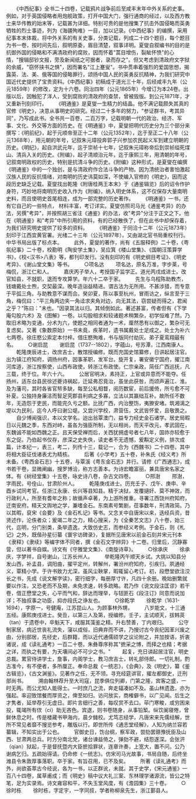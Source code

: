 <!-- { "loadSidebar": true } -->
　　《中西纪事》全书二十四卷，记载鸦片战争前后至咸丰末年中外关系的史事。例如，对于英国侵略者用炮舰政策，打开中国大门，强行通商的经过，以及西方教士来华传教的始末等，记载甚为详细。特别可贵的是他搜集了抗击外国侵略而英勇牺牲的烈士事迹，列为《海疆殉难》一目，加以记录。《中西纪事》的编撰，采用纪事本末体裁，将中外关系的有关史事，分类记载，列成二十四个题目，每个题目为书一卷，按时间先后，叙明原委，眉目清楚，叙事详明。夏燮自叙编书的目的是抗御外国的侵略和不满清政府的腐败，因而怀着"蒿目增伤，裂眦怀愤"的心情，"搜辑邸钞文报，旁及新闻纸之可据者，录而存之"。但又考虑到清政府文字狱的余威，"窃怀挟书之惧"，因而署名"江上蹇叟"。书中贯串着强烈的爱国思想，揭露英、法、美、俄等国的侵略罪行，颂扬中国人民的英勇反抗精神，为我们研究中国近代史提供了宝贵资料。《中西纪事》初稿成于道光三十年，后经咸丰九年（公元1859年）的修改，定为十六卷。同治四年（公元1865年）今增订为本24卷。出版以后，因触犯了洋人，受到腐败的清政府的查禁，曾被毁版。到公元1871年，才又重新刊刻印行。
　　《明通鉴》是夏燮一生精力的结晶。他不满记载颇失其真的官修《明史》，决意从事明史的研究。经过二十多年的努力，"参证群书，考其异同"，乃写成此书。全书共一百卷，二百万字，记载明朝一代的政治、经济、军事、文化、外交等方面的历史。在《明通鉴》中，夏燮把明代历史分为三个部分来撰写：《明前纪》，起于元顺帝至正十二年（公元1352年），迄于至正二十八年（公元1368年），用元朝的年号，记叙朱元璋投奔郭子兴参加农民起义军到建立明朝的历史。《明纪》，起自洪武元年，迄于崇祯十七年，记叙朱元璋称帝后到崇祯缢死煤山、清兵入关的历史。《附编》，起子清顺治元年，迄于康熙三年，用清朝的年号，记叙南明政权的历史，特别是抗清斗争的历史。《附编》这种形式，是夏燮在编撰《明通鉴》中的一个独创，是与清政府作合法斗争的产物。因为清统治者害怕激起汉族人民的反抗情绪，对南明的历史讳莫如深，不使编入官修的《明史》，因而这段历史缺乏记载。夏燮找出乾隆《附唐桂两王本末》于《通鉴辑览》后的诏令作护身符，巧妙地将南明历史收入作为《附编》，纳入明史体系，这不仅保存大量南明史料，而且使明史首尾相连，成为一部完整的历史著作。
　　《明通鉴》一书，还有它自己的一些特点， 材料丰富，考订详实。夏燮仿照司马光《通鉴考异》的办法，另撰"考异"，并按照胡三省注《通鉴》的办法，收"考异"分注于正文之下。他在《明通鉴》和"考异"中所引用的资料，有的已经散佚了，但在此书中却保存着，为我们研究明史提供了较多的资料。
　　《明通鉴》于同洽十二年（公元1873年）刻印于江西宜黄官署。光绪二十三年（公元1897年）。又由湖北官书局重校刊行。中华书局出版了标点本。
　　此外，夏燮的著作，尚有《五服释例》二十卷，《粤氛纪事》二十卷，校勘明《陶安学土集》，吴应箕《楼山堂集》、《国朝汪策算学书》，《校<汉书>八表》等，都刊印发行。没有刻印的有《明史纲目考证》、《明史考异》、《谢山堂文集》等书。
　　○项名达
　　项名达，原名万准，字步莱，号梅侃，浙江仁和人。
　　嘉庆丙子举人，考授国子监学正。道光丙戌成进士。改官知县，不就职，退而专攻算学。年六十二卒于家。
　　先生与乌程陈助教杰，钱塘戴处士煦，交契最深。晚年造诣益精进。谓古法为无所用。不甚涉猎，而专意于平弧三角。与助教意不谋而合。癸卯夏，陈以事至杭州，冒雨访之，纵言至于三角，梅侃曰："平三角两边夹一角迳求夹角对边，向无其法，窃尝疑而得之，君闻之乎？"陈曰："未也。"因录其法以归。其倾倒如此。著述甚富，传者但有《下学庵勾股六术》及《图解》一卷。以勾股相求和较诸题术稍繁杂，初学恒难了然，乃取旧术略为变通，分术为六，使题之相同者通为一术，厘然悉有以御之，繁杂可无复虑矣。又著《象数原始》一书未竟，疾革时，遗书属戴处士足成之。处士为补六七两卷。徐庄愍公索定本付梓。借庄愍殉难，书与版同付劫灰。弟子夏鸾翔最有名。
　　○谢启昆
　　谢启昆（1737--1802），字蕴山，号苏潭，江西南康人。
　　乾隆庚辰进士，改庶吉士，散馆授编修。既而充国史馆纂修，日讲起居注官。出为镇江府知府，调扬州府，因事革职，发军台。旋开复，署安徽宁国府，擢江南河库道，浙江按察使，山西布政使，转浙江布政使。仁宗亲政，简任广西巡抚，凡三载，终于位。年六十六。
　　公居官明决，素持正，上官或异意而不能夺。任扬州，适东台县民徐述夔诗祸起，迁延弗忍竟治，虽坐此获咎，而颂声遍江、淮。及为藩司，其时各省官帑多缺，每至公私相瞀，阅历数宦，前后援倚，所亏愈不可补夏。公独持身廉洁而智足究郡县利病之多寡，立法以其赢绌互补。故所任不数年，无造怨于吏民，而能完久亏之额。比抚广西，内治整饬，夷獠安堵。筑湘漓之堤以为民利，迄今人呼曰谢公堤。又尝兴学校，肃营伍，文武皆怀爱，且敬畏之。
　　自少博闻强识，本以文学名。迨出翁覃澳门，益专力经史金石诸学。居史局暇日以元魏之季，东西对峙，虽各为强臣所制，无以相尚，而天平改元，孝武固在，东魏诚不能如西魏之正。且天保受禅而后，关西犹拥虚号者七八年，国祚亦较愈于东之促。乃伯起书仅存，彦深之史失佚，读史者不无遗憾，爰斠定义例，排次成篇，计本纪一，表三，考二，列传十三，载记一，合为《西魏书》二十四卷。其中将相大臣征伐诸表尤为精核。
　　后著《小学考》五十卷，补朱氏《经义考》所未备。《粤西金石志》十五卷，与覃溪《粤东金石志》并行。请修《广西通志》，成书若干卷，显微阐幽，搜罗博洽，称方志善本。为诗宏瞻富丽，兼具唐宋名家之体。有《树经堂集》十五卷，咏史诗八卷，杂古文四卷。
　　○邢澍
　　邢澍，字雨民，号佺山，甘肃阶州人。
　　乾隆庚戌进士。历充壬子、戊午、庚申、辛酉乡试同考官。任浙江永康、长兴等县知县。精于决狱，发覆擿奸、莫不神效，而行政利人，所至有耆年之称；故循声卓著，为上游所推重。寻署江西饶州府知府，迁南安府。精天文舆地之学，兼嗜金石。东南素号繁剧，莅事数年，刑清政简。乃以其暇，裒宋《会要》及《金石札记》等书。又念关中自唐宋以来，迭经兵资，昔贤述作，沦佚者众；爰竭二年之力，精心搜采，为《全秦艺文志》八十卷，始三代，迄明，分门别类，条举遗逸，大致仿史志，而参经义考例。于金石，则《札记》之外，既偕孙星衍纂《寰宇访碑录》，复据所见唐宋以前金石刻并宋元刊本《隶释》《隶续》等编字体不同者，撰《金石文字辨异》十二卷。归里后，沉静寡营，但以著书自娱。诗文有《守雅堂文集》、《南旋诗草》。
　　○徐承庆
　　徐承庆，字梦祥，自号谢山，江苏长州人。
　　举乾隆丙午顺天乡试。大挑以知县分发山西，补孟县，调阳曲，擢平定州，转解州，署汾州府知府，引疾归。夙通经义，覃精小学。于许书致力尤深，虽风尘鞅掌，暇辄留心考订。初，段懋堂欲注洨长之书，先成《说文解字读》，密行细字，每册厚寸许，凡四十余册。晚始删繁就要以作注，又恐老而不及期，未免求速，转多疏略。君乃作《说文段注匡谬》若干卷，借正懋堂之失，心平而气和，辞达而理举，与钮匪石《段注订》同意而说加详；不独叔事之功臣，抑亦段氏之诤友也。
　　○徐乾学
　　徐乾学（1631-1694），字原一，号健庵，江苏昆山人。为顾事林外甥，
　　八岁能文，十三通五经。康熙庚戌进士。癸丑，以第三人及第，授编修。壬子，主试顺天，拔韩菼（tan）于遗卷中，卒魁天下，咸服其藻鉴之精。升右赞善，丁内艰归。
　　公守制家居，病近世丧礼流失，寖以成俗，旧典弃而不讲，乃搜讨古今丧纪因革兴废之由，分别部居，先经史，后群籍，而以近代通儒硕学之议论附之，并加按语，折衷诸说，成《读礼通考》一百二十卷。朱彝尊序称其"摭采之博，而择之也精；考据之详，而执之有要，为天壤间必不可少之书。"
　　起复，充日讲起居注官，明史总裁。累官侍讲学士，詹事，内阁学士，教习庶吉士，转礼部侍郎。一切礼制，酌古准今，有不便者，多所厘正。奉命总裁《一统志》，《会典》，及《明史》，纂《鉴古辑览》，《古文渊鉴》。见著作之任，无不领。寻充经筵讲官，擢左都御史，迁刑部尚书。
　　溯由翰林荐升至大司寇，昆季俱位列卿，门第之隆，宾客之盛，一时无两。而公尤知人能得士。一时庶几之流，奔走辐凑如不及。虽山林遗逸，亦为强起。率迎致馆餐而厚资之，俾至如归。访问放实，商榷僻书，以广见闻。后生之才隽者，延举荐引无虚日。即片言细行之善，每叹赏不去口。荜门寒畯，或穷困来投，辄竭所有佽（ci）助无吝色。宾退，则书卷随身，从事铅椠。纵饮阑寝倦，曾鲜休息之时。传是楼藏书甲海内，晨夕雠校。尤笃志经学，凡唐宋来先儒经解，世所不常见者靡不搜览参考，雕版以行。即世所传《通志堂经解》，人知为纳兰容若纂辑，不知实出于公也。
　　官御史日，饬台纲，察军政，尝劾罢赣豫抚臣及山西、甘肃两总兵。时方分南北党，诸台谏益倚之，弹劾不避，结怨遂深。会张汧（qian）狱起，于是督抚暨内大臣摭拾罪状，连章许奏，上宽大，置不问。公乃谢病乞归。五疏始得请。仍命修《一统志》。仿宋司马光故事，书局自随，后终坐潍县令朱敦厚事落职。卒于家。有旨召用，已不及矣。
　　所著《读礼通考》而外，尚欲荟萃古今经说，各为一书，以正群讹，未就。其于史学，《宋元通鉴》一百八十四卷，属草甫成；而《明史》稿中议大礼三案、东林理学诸源流，皆公之特笔，足为实录焉。诗文雍容和平，不失玉堂风度，有《澹园集》三十卷。
　　○徐时栋
　　徐时栋，字定宇，一字同叔，学者称柳泉先生，浙江鄞县人。
